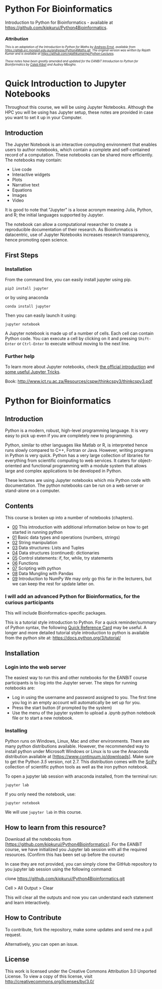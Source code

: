 # Python For Bioinformatics

Introduction to Python for Bioinformatics - available at https://github.com/kipkurui/Python4Bioinformatics.

<small><small><i>

## Attribution
This is an adaptation of the Introduction to Python for Maths by [Andreas Ernst](http://users.monash.edu.au/~andreas), available from https://gitlab.erc.monash.edu.au/andrease/Python4Maths.git. The original version was written by Rajath Kumar and is available at https://github.com/rajathkumarmp/Python-Lectures.

These notes have been greatly amended and updated for the EANBiT Introduction to Python for Bioinformatics by [Caleb Kibet](https://twitter.com/calkibet) and Audrey Mbogho. 
</small></small></i>

# Quick Introduction to Jupyter Notebooks

Throughout this course, we will be using Jupyter Notebooks. Although the HPC you will be using has Jupyter setup, these notes are provided in case you want to set it up in your Computer. 

## Introduction
The Jupyter Notebook is an interactive computing environment that enables users to author notebooks, which contain a complete and self-contained record of a computation. These notebooks can be shared more efficiently. The notebooks may contain:
* Live code
* Interactive widgets
* Plots
* Narrative text
* Equations
* Images
* Video

It is good to note that "Jupyter" is a loose acronym meaning Julia, Python, and R; the initial languages supported by Jupyter. 

The notebook can allow a computational researcher to create a reproducible documentation of their research. As Bioinformatics is datacentric, use of Jupyter Notebooks increases research transparency, hence promoting open science. 

## First Steps

### Installation
From the command line, you can easily install jupyter using pip. 

`pip3 install jupyter`

or by using anaconda

`conda install jupyter`

Then you can easily launch it using:

`jupyter notebook`

A Jupyter notebook is made up of a number of cells. Each cell can contain Python code. You can execute a cell by clicking on it and pressing `Shift-Enter` or `Ctrl-Enter` to execute without moving to the next line. 


### Further help

To learn more about Jupyter notebooks, check [the official introduction](http://nbviewer.jupyter.org/github/jupyter/notebook/blob/master/docs/source/examples/Notebook/Notebook%20Basics.ipynb) and [some useful Jupyter Tricks](https://www.dataquest.io/blog/jupyter-notebook-tips-tricks-shortcuts/). 

Book: http://www.ict.ru.ac.za/Resources/cspw/thinkcspy3/thinkcspy3.pdf

# Python for Bioinformatics

## Introduction

Python is a modern, robust, high-level programming language. It is very easy to pick up even if you are completely new to programming. 

Python, similar to other languages like Matlab or R, is interpreted hence runs slowly compared to C++, Fortran or Java. However, writing programs in Python is very quick. Python has a very large collection of libraries for everything from scientific computing to web services. It caters for object-oriented and functional programming with a module system that allows large and complex applications to be developed in Python. 

These lectures are using Jupyter notebooks which mix Python code with documentation. The python notebooks can be run on a web server or stand-alone on a computer.


## Contents

This course is broken up into a number of notebooks (chapters).

* [00](Intro-to-Python/00.ipynb) This introduction with additional information below on how to get started in running python
* [01](Intro-to-Python/01.ipynb) Basic data types and operations (numbers, strings) 
* [02](Intro-to-Python/02.ipynb) String manipulation 
* [03](Intro-to-Python/03.ipynb) Data structures: Lists and Tuples
* [04](Intro-to-Python/04.ipynb) Data structures (continued): dictionaries
* [05](Intro-to-Python/05.ipynb) Control statements: if, for, while, try statements
* [06](Intro-to-Python/06.ipynb) Functions
* [07](Intro-to-Python/07.ipynb) Scripting with python
* [08](Intro-to-Python/08.ipynb) Data Mungling with Pandas
* [09](Intro-to-Python/09.ipynb) Introduction to NumPy
We may only go this far in the lecturers, but we can keep the rest for update latter on. 

### I will add an advanced Python for Bioinformatics, for the curious participants
This will include Bioinformatics-specific packages. 


This is a tutorial style introduction to Python. For a quick reminder/summary of Python syntax, the following [Quick Reference Card](http://www.cs.put.poznan.pl/csobaniec/software/python/py-qrc.html) may be useful. A longer and more detailed tutorial style introduction to python is available from the python site at: https://docs.python.org/3/tutorial/


## Installation

### Login into the web server
The easiest way to run this and other notebooks for the EANBiT course participants is to log into the Jupyter server. The steps for running notebooks are:
* Log in using the username and password assigned to you. The first time you log in an empty account will automatically be set up for you.
* Press the start button (if prompted by the system)
* Use the menu of the jupyter system to upload a .ipynb python notebook file or to start a new notebook.

### Installing 

Python runs on Windows, Linux, Mac and other environments. There are many python distributions available. However, the recommended way to install python under Microsoft Windows or Linux is to use the Anaconda distribution available at [https://www.continuum.io/downloads]. Make sure to get the Python *3.5* version, not 2.7. This distribution comes with the [SciPy](https://www.scipy.org/) collection of scientific python tools as well as the iron python notebook.

To open a jupyter lab session with anaconda installed, from the terminal run:

    jupyter lab

If you only need the notebook, use:

    jupyter notebook

We will use ```jupyter lab``` in this course. 

## How to learn from this resource?

Download all the notebooks from [https://github.com/kipkurui/Python4Bioinformatics]. For the EANBiT course, we have initialized you Jupyter lab session with all the required resources. (Confirm this has been set up before the course)

In case they are not provided, you can simply clone the GitHub repository to you jupyter lab session using the following command:

clone https://github.com/kipkurui/Python4Bioinformatics.git

Cell > All Output > Clear

This will clear all the outputs and now you can understand each statement and learn interactively.

## How to Contribute

To contribute, fork the repository, make some updates and send me a pull request. 

Alternatively, you can open an issue. 

## License
This work is licensed under the Creative Commons Attribution 3.0 Unported License. To view a copy of this license, visit http://creativecommons.org/licenses/by/3.0/
